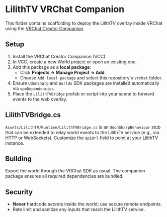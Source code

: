 # LilithTV VRChat Companion

This folder contains scaffolding to deploy the LilithTV overlay inside VRChat using the [VRChat Creator Companion](https://vcc.docs.vrchat.com/).

## Setup

1. Install the VRChat Creator Companion (VCC).
2. In VCC, create a new World project or open an existing one.
3. Add this package as a **local package**:
   - Click **Projects → Manage Project → Add**.
   - Choose `Add local package` and select this repository's `vrchat` folder.
4. Ensure `UdonSharp` and `Worlds` SDK packages are installed automatically via `vpmDependencies`.
5. Place the `LilithTVBridge` prefab or script into your scene to forward events to the web overlay.

## LilithTVBridge.cs

`Assets/LilithTV/Runtime/LilithTVBridge.cs` is an `UdonSharpBehaviour` stub that can be extended to relay world events to the LilithTV service (e.g., via HTTP or WebSockets). Customize the `apiUrl` field to point at your LilithTV instance.

## Building

Export the world through the VRChat SDK as usual. The companion package ensures all required dependencies are bundled.

## Security

- **Never** hardcode secrets inside the world; use secure remote endpoints.
- Rate limit and sanitize any inputs that reach the LilithTV service.
